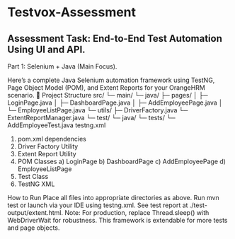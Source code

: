 # Testvox-Assessment
Assessment Task: End-to-End Test Automation Using UI and API.
--------------------------------------------------------------------------------------
Part 1: Selenium + Java (Main Focus).

Here’s a complete Java Selenium automation framework using TestNG, Page Object Model (POM), and Extent Reports for your OrangeHRM scenario.
📁 Project Structure
src/
 └─ main/
     └─ java/
         ├─ pages/
         │    ├─ LoginPage.java
         │    ├─ DashboardPage.java
         │    ├─ AddEmployeePage.java
         │    └─ EmployeeListPage.java
         └─ utils/
              ├─ DriverFactory.java
              └─ ExtentReportManager.java
 └─ test/
     └─ java/
         └─ tests/
             └─ AddEmployeeTest.java
testng.xml

1. pom.xml dependencies
2. Driver Factory Utility
3. Extent Report Utility
4. POM Classes
a) LoginPage
b) DashboardPage
c) AddEmployeePage
d) EmployeeListPage
5. Test Class
6. TestNG XML

How to Run
Place all files into appropriate directories as above.
Run mvn test or launch via your IDE using testng.xml.
See test report at ./test-output/extent.html.
Note:
For production, replace Thread.sleep() with WebDriverWait for robustness.
This framework is extendable for more tests and page objects.
